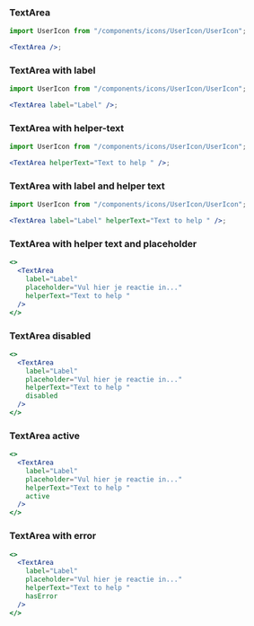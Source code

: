 ### TextArea

```jsx
import UserIcon from "/components/icons/UserIcon/UserIcon";

<TextArea />;
```

### TextArea with label

```jsx
import UserIcon from "/components/icons/UserIcon/UserIcon";

<TextArea label="Label" />;
```

### TextArea with helper-text

```jsx
import UserIcon from "/components/icons/UserIcon/UserIcon";

<TextArea helperText="Text to help " />;
```

### TextArea with label and helper text

```jsx
import UserIcon from "/components/icons/UserIcon/UserIcon";

<TextArea label="Label" helperText="Text to help " />;
```

### TextArea with helper text and placeholder

```jsx
<>
  <TextArea
    label="Label"
    placeholder="Vul hier je reactie in..."
    helperText="Text to help "
  />
</>
```

### TextArea disabled

```jsx
<>
  <TextArea
    label="Label"
    placeholder="Vul hier je reactie in..."
    helperText="Text to help "
    disabled
  />
</>
```

### TextArea active

```jsx
<>
  <TextArea
    label="Label"
    placeholder="Vul hier je reactie in..."
    helperText="Text to help "
    active
  />
</>
```

### TextArea with error

```jsx
<>
  <TextArea
    label="Label"
    placeholder="Vul hier je reactie in..."
    helperText="Text to help "
    hasError
  />
</>
```
